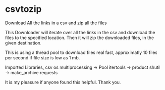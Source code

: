 # csvtozip
Download All the links in a csv and zip all the files

This Downloader will iterate over all the links in the csv and download the files to the specified location. Then it will zip the downloaded files, in the given destination.

This is using a thread pool to download files real fast, approximatly 10 files per second if file size is low as 1 mb.

Imported Libraries,
  csv
  os
  multiprocessing -> Pool
  itertools -> product
  shutil -> make_archive
  requests

It is my pleasure if anyone found this helpful.
Thank you.
